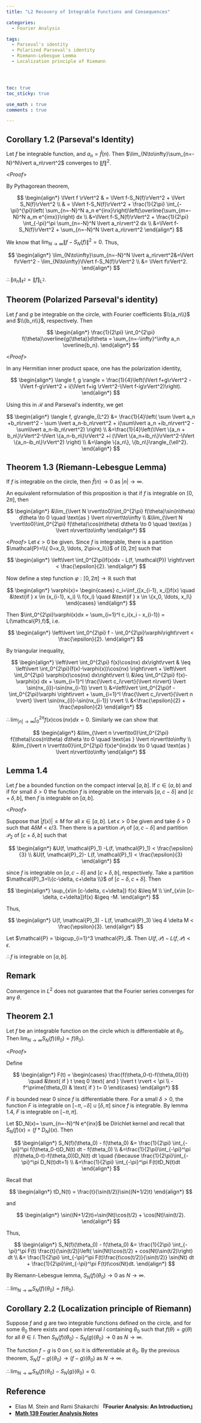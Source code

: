 ```yaml
---
title: "L2 Recovery of Integrable Functions and Consequences"

categories:
  - Fourier Analysis

tags:
  - Parseval's identity
  - Polarized Parseval's identity
  - Riemann-Lebesgue Lemma
  - Localization principle of Riemann




toc: true
toc_sticky: true

use_math : true
comments : true

---
```


## Corollary 1.2 (Parseval's Identity)
Let $f$ be integrable function, and $a_n= \hat{f}(n)$. Then $\lim_{N\to\infty}\sum_{n=-N}^N\lvert a_n\rvert^2$ converges to $\lVert f \rVert^2$.

<*Proof*>

By Pythagorean theorem, 

$$
\begin{align*}
\lVert f \rVert^2 & = \lVert f-S_N(f)\rVert^2 + \lVert S_N(f)\rVert^2 \\
 & = \lVert f-S_N(f)\rVert^2 + \frac{1}{2\pi} \int_{-\pi}^{\pi}\left( \sum_{n=-N}^N a_n e^{inx}\right)\left(\overline{\sum_{m=-N}^N a_m e^{imx}}\right) dx \\
 &=\lVert f-S_N(f)\rVert^2 + \frac{1}{2\pi} \int_{-\pi}^\pi \sum_{n=-N}^N \lvert a_n\rvert^2 dx \\
 &=\lVert f-S_N(f)\rVert^2 + \sum_{n=-N}^N \lvert a_n\rvert^2
\end{align*}
$$ 

We know that $\lim_{N\to\infty}\lVert f-S_N(f)\rVert^2=0$.  Thus,

$$
\begin{align*}
\lim_{N\to\infty}\sum_{n=-N}^N \lvert a_n\rvert^2&=\lVert f\rVert^2 - \lim_{N\to\infty}\lVert f-S_N(f)\rVert^2 \\
&= \lVert f\rVert^2.
\end{align*}
$$

$\therefore \lVert a_n\rVert_{\ell^2}= \lVert f\rVert_{L^2}$.

$$\tag*{$\square$}$$

## Theorem (Polarized Parseval's identity)
Let $f$ and $g$ be integrable on the circle, with Fourier coefficients $\\{a_n\\}$ and $\\{b_n\\}$, respectively. Then 

$$
\begin{align*}
\frac{1}{2\pi} \int_0^{2\pi} f(\theta)\overline{g(\theta)}d\theta = \sum_{n=-\infty}^\infty a_n \overline{b_n}.
\end{align*}
$$

<*Proof*>

In any Hermitian inner product space, one has the polarization identity, 

$$
\begin{align*}
\langle f, g \rangle = \frac{1}{4}\left(\lVert f+g\rVert^2 - \lVert f-g\rVert^2 + i(\lVert f+ig \rVert^2-\lVert f-ig\rVert^2)\right).
\end{align*}
$$

Using this in $\mathcal{R}$ and Parseval's indentity, we get 

$$
\begin{align*}
\langle f, g\rangle_{L^2} &= \frac{1}{4}\left( \sum \lvert a_n +b_n\rvert^2 - \sum \lvert a_n-b_n\rvert^2 + i(\sum\lvert a_n +ib_n\rvert^2 -\sum\lvert a_n-ib_n\rvert^2) \right) \\
&=\frac{1}{4}\left(\lVert \{a_n + b_n\}\rVert^2-\lVert \{a_n-b_n\}\rVert^2 +i (\lVert \{a_n+ib_n\}\rVert^2-\lVert \{a_n-ib_n\}\rVert^2) \right) \\
&=\langle \{a_n\}, \{b_n\}\rangle_{\ell^2}.
\end{align*}
$$

$$\tag*{$\square$}$$

## Theorem 1.3 (Riemann-Lebesgue Lemma)
If $f$ is integrable on the circle, then $\hat{f}(n) \to 0$ as $\lvert n\rvert\to\infty$. 

An equivalent reformulation of this proposition is that if $f$ is integrable on $[0,2\pi]$, then

$$
\begin{align*}
&\lim_{\lvert N \rvert\to0}\int_0^{2\pi} f(\theta)\sin(n\theta) d\theta \to 0 \quad \text{as } \lvert n\rvert\to\infty \\
&\lim_{\lvert N \rvert\to0}\int_0^{2\pi} f(\theta)\cos(n\theta) d\theta \to 0 \quad \text{as } \lvert n\rvert\to\infty 
\end{align*}
$$

<*Proof*>
Let $\epsilon >0$ be given. Since $f$ is integrable, there is a partition $\mathcal{P}=\\{ 0=x_0, \ldots, 2\pi=x_l\\}$ of $[0,2\pi]$ such that 

$$
\begin{align*}
\left\lvert \int_0^{2\pi}f(x)dx - L(f, \mathcal{P}) \right\rvert < \frac{\epsilon}{2}.
\end{align*}
$$

Now define a step function $\varphi: [0,2\pi]\to\mathbb{R}$ such that 

$$
\begin{align*}
\varphi(x)=
\begin{cases}
c_i=\inf_{[x_{i-1}, x_i]}f(x) \quad &\text{if } x \in (x_{i-1}, x_i) \\
f(x_i) \quad  &\text{if } x \in \{x_0, \ldots, x_l\}
\end{cases}
\end{align*}
$$

Then $\int_0^{2\pi}\varphi(x)dx = \sum_{i=1}^l c_i(x_i - x_{i-1}) = L(\mathcal{P},f)$, i.e. 

$$
\begin{align*}
\left\lvert \int_0^{2\pi} f - \int_0^{2\pi}\varphi\right\rvert < \frac{\epsilon}{2}.
\end{align*}
$$

By triangular inequality, 

$$
\begin{align*}
\left\lvert \int_0^{2\pi} f(x)\cos(nx) dx\right\rvert & \leq \left\lvert \int_0^{2\pi}(f(x)-\varphi(x))\cos(nx) \right\rvert + \left\lvert \int_0^{2\pi} \varphi(x)\cos(nx) dx\right\rvert \\
&\leq \int_0^{2\pi} f(x)-\varphi(x) dx + \sum_{i=1}^l \frac{\lvert c_i\rvert}{\lvert n\rvert} \lvert \sin(nx_{i})-\sin(nx_{i-1}) \rvert \\
&=\left\lvert \int_0^{2\pi}f - \int_0^{2\pi}\varphi \right\rvert + \sum_{i=1}^l \frac{\lvert c_i\rvert}{\lvert n \rvert} \lvert \sin(nx_{i})-\sin(nx_{i-1}) \rvert \\
&<\frac{\epsilon}{2} + \frac{\epsilon}{2}
\end{align*}
$$

$\therefore \lim_{\lvert n \rvert \to \infty} \int_0^{2\pi}f(x)\cos(nx)dx=0$. Similarly we can show that 

$$
\begin{align*}
&\lim_{\lvert n \rvert\to0}\int_0^{2\pi} f(\theta)\cos(n\theta) d\theta \to 0 \quad \text{as } \lvert n\rvert\to\infty \\
&\lim_{\lvert n \rvert\to0}\int_0^{2\pi} f(x)e^{inx}dx \to 0 \quad \text{as } \lvert n\rvert\to\infty
\end{align*}
$$

$$\tag*{$\square$}$$

## Lemma 1.4
Let $f$ be a bounded function on the compact interval $[a,b]$. If $c\in (a,b)$ and if for small $\delta>0$ the function $f$ is integrable on the intervals $[a,c-\delta]$ and $[c+\delta, b]$, then $f$ is integrable on $[a,b]$.

<*Proof*>

Suppose that $\lvert f(x) \rvert \leq M$ for all $x\in [a,b]$. Let $\epsilon>0$ be given and take $\delta>0$ such that $4\delta M < \epsilon/3$.  Then there is a partition $\mathcal{P}_1$ of $[a,c-\delta]$ and partition $\mathcal{P}_2$ of $[c+\delta, b]$ such that 

$$
\begin{align*}
&U(f, \mathcal{P}_1) -L(f, \mathcal{P}_1) < \frac{\epsilon}{3} \\
&U(f, \mathcal{P}_2)- L(f, \mathcal{P}_1) < \frac{\epsilon}{3}
\end{align*}
$$

since $f$ is integrable on $[a, c-\delta]$ and $[c+\delta, b]$, respectively. Take a partition $\mathcal{P}_3=\\{c-\delta, c+\delta \\}$ of $[c-\delta, c+\delta]$. Then 

$$
\begin{align*}
\sup_{x\in [c-\delta, c+\delta]} f(x) &\leq M \\
\inf_{x\in [c-\delta, c+\delta]}f(x) &\geq -M.
\end{align*}
$$

Thus, 

$$
\begin{align*}
U(f, \mathcal{P}_3) - L(f, \mathcal{P}_3) \leq 4 \delta M < \frac{\epsilon}{3}.
\end{align*}
$$

 Let $\mathcal{P} = \bigcup_{i=1}^3  \mathcal{P}_i$. Then $U(f, \mathcal{P})- L(f,\mathcal{P}) < \epsilon$.

$\therefore f$ is integrable on $[a,b]$.

$$\tag*{$\square$}$$


## Remark 
Convergence in $L^2$ does not guarantee that the Fourier series converges for any $\theta$.

## Theorem 2.1 
Let $f$ be an integrable function on the circle which is differentiable at $\theta_0$. Then $\lim_{N\to\infty}S_N(f)(\theta_0) = f(\theta_0)$.

<*Proof*>

Define 

$$
\begin{align*}
F(t) = \begin{cases}
\frac{f(\theta_0-t)-f(\theta_0)}{t} \quad &\text{ if } t
\neq 0 \text{ and } \lvert t \rvert < \pi \\
-f^\prime(\theta_0) & \text{ if }  t= 0 
\end{cases}
\end{align*}
$$

$F$ is bounded near $0$ since $f$ is differentiable there. For a small $\delta >0$, the function $F$ is integrable on $[-\pi, -\delta] \cup [\delta, \pi]$ since $f$ is integrable. By lemma 1.4, $F$ is integrable on $[-\pi, \pi]$. 

Let $D_N(x)= \sum_{n=-N}^N e^{inx}$ be Dirichlet kernel and recall that $S_N(f)(x) = (f*D_N)(x)$. Then

$$
\begin{align*}
S_N(f)(\theta_0) - f(\theta_0) &= \frac{1}{2\pi} \int_{-\pi}^\pi f(\theta_0-t)D_N(t) dt - f(\theta_0) \\
&=\frac{1}{2\pi}\int_{-\pi}^\pi (f(\theta_0-t)-f(\theta_0))D_N(t) dt \quad (\because \frac{1}{2\pi}\int_{-\pi}^\pi D_N(t)dt=1) \\
&=\frac{1}{2\pi} \int_{-\pi}^\pi F(t)tD_N(t)dt
\end{align*}
$$

Recall that 

$$
\begin{align*}
tD_N(t) = \frac{t}{\sin(t/2)}\sin((N+1/2)t) 
\end{align*}
$$

and 

$$
\begin{align*}
\sin((N+1/2)t)=\sin(Nt)\cos(t/2) + \cos(Nt)\sin(t/2).
\end{align*}
$$

Thus,

$$
\begin{align*}
S_N(f)(\theta_0) - f(\theta_0) &= \frac{1}{2\pi} \int_{-\pi}^\pi F(t) \frac{t}{\sin(t/2)}\left( \sin(Nt)\cos(t/2) + cos(Nt)\sin(t/2)\right) dt \\
&= \frac{1}{2\pi} \int_{-\pi}^\pi F(t)\frac{t\cos(t/2)}{\sin(t/2)} \sin(Nt) dt + \frac{1}{2\pi}\int_{-\pi}^\pi F(t)t\cos(Nt)dt.
\end{align*}
$$

By Riemann-Lebesgue lemma, $S_N(f)(\theta_0) \to 0$ as $N\to \infty$.

$\therefore \lim_{N\to\infty}S_N(f)(\theta_0)=f(\theta_0)$.

$$\tag*{$\square$}$$

## Corollary 2.2 (Localization principle of Riemann)	
Suppose $f$ and $g$ are two integrable functions defined on the circle, and for some $\theta_0$ there exists and open interval $I$ containing $\theta_0$ such that $f(\theta)=g(\theta)$ for all $\theta\in I$. Then $S_N(f)(\theta_0)- S_N(g)(\theta_0) \to 0$ as $N\to \infty$.

The function $f-g$ is 0 on $I$, so it is differentiable at $\theta_0$. By the previous theorem, $S_N(f-g)(\theta_0)\to (f-g)(\theta_0)$ as $N\to\infty$. 


$\therefore \lim_{N\to\infty}S_N(f)(\theta_0) - S_N(g)(\theta_0) =0$.

$$\tag*{$\square$}$$

## Reference
- Elias M. Stein and  Rami Shakarchi **『**Fourier Analysis: An Introduction**』**
- **[Math 139 Fourier Analysis Notes](https://drive.google.com/file/d/1f1pp1QkF0BqqLELBrKyk69X0ofd3SjdR/view?usp=sharing)**
